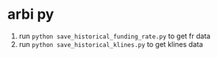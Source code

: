 # arbi py

1. run `python save_historical_funding_rate.py` to get fr data
2. run `python save_historical_klines.py` to get klines data
